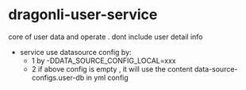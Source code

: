 # dragonli-user-service
core of user data and operate . dont include user detail info

* service use datasource config by:
    * 1 by -DDATA_SOURCE_CONFIG_LOCAL=xxx 
    * 2 if above config is empty , it will use the content data-source-configs.user-db in yml config

